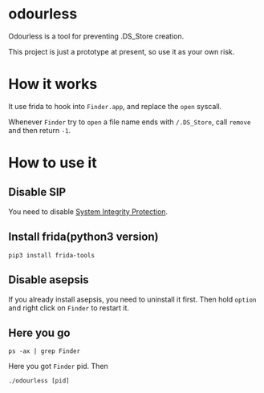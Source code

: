 # odourless

Odourless is a tool for preventing .DS_Store creation.

This project is just a prototype at present, so use it as your own risk.

# How it works

It use frida to hook into `Finder.app`, and replace the `open` syscall.

Whenever `Finder` try to `open` a file name ends with `/.DS_Store`, call `remove` and then return `-1`.

# How to use it

## Disable SIP

You need to disable [System Integrity Protection](https://support.apple.com/en-us/HT204899).

## Install frida(python3 version)

```
pip3 install frida-tools
```

## Disable asepsis
If you already install asepsis, you need to uninstall it first. Then hold `option` and right click on `Finder` to restart it.

## Here you go

```
ps -ax | grep Finder
```

Here you got `Finder` pid. Then 

```
./odourless [pid]
```
